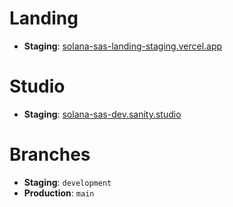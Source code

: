 # Landing

- **Staging**: [solana-sas-landing-staging.vercel.app](https://solana-sas-landing-staging.vercel.app)

# Studio

- **Staging**: [solana-sas-dev.sanity.studio](https://solana-sas-dev.sanity.studio)

# Branches

- **Staging**: `development`
- **Production**: `main`
